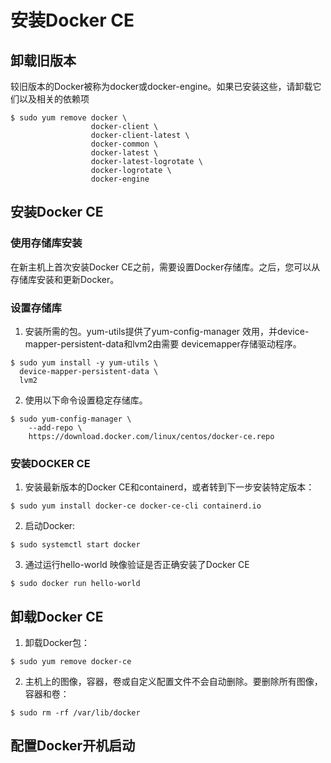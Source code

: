 # 安装Docker CE

## 卸载旧版本
较旧版本的Docker被称为docker或docker-engine。如果已安装这些，请卸载它们以及相关的依赖项

```
$ sudo yum remove docker \
                  docker-client \
                  docker-client-latest \
                  docker-common \
                  docker-latest \
                  docker-latest-logrotate \
                  docker-logrotate \
                  docker-engine
```
## 安装Docker CE
### 使用存储库安装
在新主机上首次安装Docker CE之前，需要设置Docker存储库。之后，您可以从存储库安装和更新Docker。
### 设置存储库
1. 安装所需的包。yum-utils提供了yum-config-manager 效用，并device-mapper-persistent-data和lvm2由需要 devicemapper存储驱动程序。
```
$ sudo yum install -y yum-utils \
  device-mapper-persistent-data \
  lvm2
```
2. 使用以下命令设置稳定存储库。
```
$ sudo yum-config-manager \
    --add-repo \
    https://download.docker.com/linux/centos/docker-ce.repo
```
### 安装DOCKER CE
1. 安装最新版本的Docker CE和containerd，或者转到下一步安装特定版本：
```
$ sudo yum install docker-ce docker-ce-cli containerd.io
```
2. 启动Docker:
```
$ sudo systemctl start docker
```
3. 通过运行hello-world 映像验证是否正确安装了Docker CE
```
$ sudo docker run hello-world
```
## 卸载Docker CE
1. 卸载Docker包：
```
$ sudo yum remove docker-ce
```
2. 主机上的图像，容器，卷或自定义配置文件不会自动删除。要删除所有图像，容器和卷：
```
$ sudo rm -rf /var/lib/docker
```

## 配置Docker开机启动
